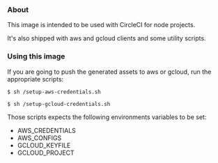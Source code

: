 ### About

This image is intended to be used with CircleCI for node projects.

It's also shipped with aws and gcloud clients and some utility scripts.

### Using this image

If you are going to push the generated assets to aws or gcloud, run the appropriate scripts:

    $ sh /setup-aws-credentials.sh

    $ sh /setup-gcloud-credentials.sh

Those scripts expects the following environments variables to be set:

  - AWS_CREDENTIALS
  - AWS_CONFIGS
  - GCLOUD_KEYFILE
  - GCLOUD_PROJECT

